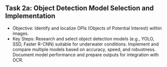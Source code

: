 ## Task 2a: Object Detection Model Selection and Implementation
* Objective: Identify and localize OPIs (Objects of Potential Interest) within images.
* Key Steps:
Research and select object detection models (e.g., YOLO, SSD, Faster R-CNN) suitable for underwater conditions.
Implement and compare multiple models based on accuracy, speed, and robustness.
Document model performance and prepare outputs for integration with OCR.
